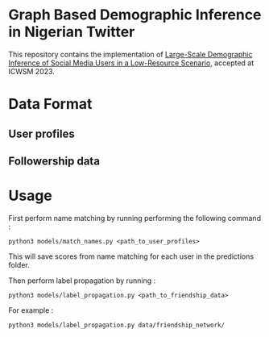 # Graph Based Demographic Inference in Nigerian Twitter
This repository contains the implementation of [Large-Scale Demographic Inference of Social Media Users in a Low-Resource Scenario](https://ojs.aaai.org/index.php/ICWSM/article/view/22165/21944), accepted at ICWSM 2023.

# Data Format
## User profiles

## Followership data


# Usage
First perform name matching by running performing the following command :
```
python3 models/match_names.py <path_to_user_profiles>
```
This will save scores from name matching for each user in the predictions folder.

Then perform label propagation by running : 
```
python3 models/label_propagation.py <path_to_friendship_data>
```
For example :
```
python3 models/label_propagation.py data/friendship_network/
```

